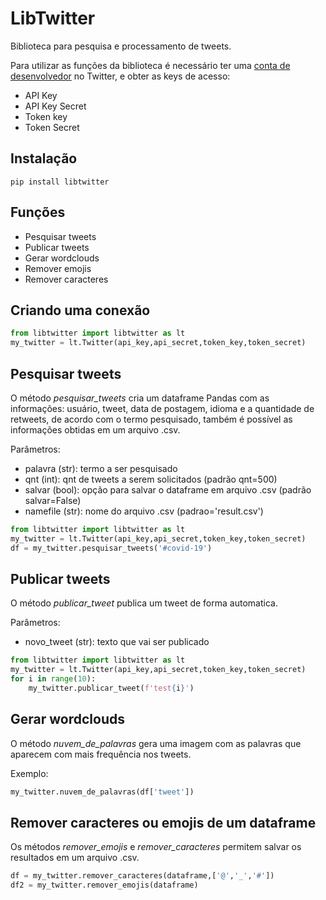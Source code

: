 LibTwitter
==========

Biblioteca para pesquisa e processamento de tweets.

Para utilizar as funções da biblioteca é necessário ter uma [conta de desenvolvedor](https://developer.twitter.com/en) no Twitter, e obter as keys de acesso:

- API Key
- API Key Secret
- Token key
- Token Secret

## Instalação

`pip install libtwitter`

## Funções

- Pesquisar tweets
- Publicar tweets
- Gerar wordclouds
- Remover emojis
- Remover caracteres

## Criando uma conexão

```python
from libtwitter import libtwitter as lt
my_twitter = lt.Twitter(api_key,api_secret,token_key,token_secret)
```

## Pesquisar tweets

O método *pesquisar_tweets* cria um dataframe  Pandas com as informações: usuário, tweet, data de postagem, idioma e a quantidade de retweets, de acordo com o termo pesquisado, também é possível as informações obtidas em um arquivo .csv.

Parâmetros:

- palavra (str): termo a ser pesquisado
- qnt (int): qnt de tweets a serem solicitados (padrão qnt=500)
- salvar (bool): opção para salvar o dataframe em arquivo .csv (padrão salvar=False)
- namefile (str): nome do arquivo .csv (padrao='result.csv')

```python
from libtwitter import libtwitter as lt
my_twitter = lt.Twitter(api_key,api_secret,token_key,token_secret)
df = my_twitter.pesquisar_tweets('#covid-19')
```

## Publicar tweets

O método *publicar_tweet* publica um tweet de forma automatica.

Parâmetros:

- novo_tweet (str): texto que vai ser publicado

```python
from libtwitter import libtwitter as lt
my_twitter = lt.Twitter(api_key,api_secret,token_key,token_secret)
for i in range(10):
	my_twitter.publicar_tweet(f'test{i}')
```

## Gerar wordclouds

O método *nuvem_de_palavras* gera uma imagem com as palavras que aparecem com mais frequência nos tweets.

Exemplo:

```python
my_twitter.nuvem_de_palavras(df['tweet'])
```


## Remover caracteres ou emojis de um dataframe

Os métodos *remover_emojis* e *remover_caracteres* permitem salvar os resultados em um arquivo .csv.

```python
df = my_twitter.remover_caracteres(dataframe,['@','_','#'])
df2 = my_twitter.remover_emojis(dataframe)
```